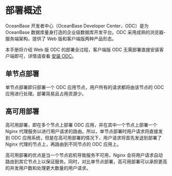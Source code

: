 部署概述 
=========================

OceanBase 开发者中心（OceanBase Developer Center，ODC）是为 OceanBase 数据库量身打造的企业级数据库开发平台。ODC 采用成熟的浏览器-服务端架构，提供了 Web 版和客户端版两种产品形态。

本手册将介绍 Web 版 ODC 的部署全过程，客户端版 ODC 无需部署直接安装客户端即可，详情请查看 [安装 ODC](../7.client-odc-user-guide/1.client-odc-install-odc.md)。

单节点部署 
--------------------------

单节点部署即只部署一个 ODC 应用节点，用户所有的请求都将由该节点的 ODC 应用进行处理。部署简易且占用资源少。

高可用部署 
--------------------------

高可用部署，即在多个节点上部署 ODC 应用，并在其中一个节点上部署一个 Nginx 代理服务以进行用户请求的路由。所以，单节点部署时用户请求将直接发到 ODC 应用系统，但是在高可用部署的情况下，用户请求将首先发送到部署了 Nginx 代理的节点上，再路由到不同节点的 ODC 应用上。

高可用部署的优点是当一个节点宕机导致服务不可用，Nginx 会将用户请求自动路由到其它节点上以保证服务。同时，对比单节点部署，高可用部署可以承担更高的并发用户数和处理更大数量的用户请求。
